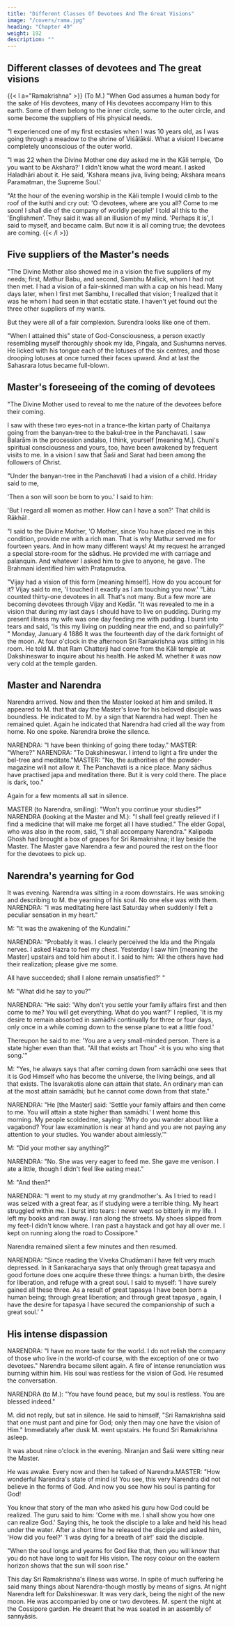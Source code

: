 ```yaml
---
title: "Different Classes Of Devotees And The Great Visions"
image: "/covers/rama.jpg"
heading: "Chapter 49"
weight: 192
description: ""
---
```




## Different classes of devotees and The great visions

{{< l a="Ramakrishna" >}}
(To M.) "When God assumes a human body for the sake of His devotees, many of His devotees accompany Him to this earth. Some of them belong to the inner circle, some to
the outer circle, and some become the suppliers of His physical needs.

"I experienced one of my first ecstasies when I was 10 years old, as I was going through a meadow to the shrine of Viśālākśi. What a vision! I became completely unconscious of the outer world.

"I was 22 when the Divine Mother one day asked me in the Kāli temple, 'Do you want to be Akshara?' I didn't know what the word meant. I asked
Haladhāri about it. He said, 'Kshara means jiva, living being; Akshara means Paramatman, the Supreme Soul.'

"At the hour of the evening worship in the Kāli temple I would climb to the roof of the kuthi and cry out: 'O devotees, where are you all? Come to me soon! I shall die of the
company of worldly people!' I told all this to the 'Englishmen'. They said it was all an illusion of my mind. 'Perhaps it is', I said to myself, and became calm. But now it is all coming true; the devotees are coming.
{{< /l >}}


## Five suppliers of the Master's needs

"The Divine Mother also showed me in a vision the five suppliers of my needs; first, Mathur Babu, and second, Sambhu Mallick, whom I had not then met. I had a vision of a
fair-skinned man with a cap on his head. Many days later, when I first met Sambhu, I recalled that vision; 1 realized that it was he whom I had seen in that ecstatic state. I
haven't yet found out the three other suppliers of my wants. 

But they were all of a fair complexion. Surendra looks like one of them.

"When I attained this" state of God-Consciousness, a person exactly resembling myself thoroughly shook my Ida, Pingala, and Sushumna nerves. He licked with his tongue each of the lotuses of the six centres, and those drooping lotuses at once turned their faces upward. And at last the Sahasrara lotus became full-blown.

## Master's foreseeing of the coming of devotees

"The Divine Mother used to reveal to me the nature of the devotees before their coming. 

I saw with these two eyes-not in a trance-the kirtan party of Chaitanya going from the banyan-tree to the bakul-tree in the Panchavati. I saw Balarām in the procession andalso, I think, yourself [meaning M.]. Chuni's spiritual consciousness and yours, too, have been awakened by frequent visits to me. In a vision I saw that Śaśi and Sarat had been
among the followers of Christ. 

"Under the banyan-tree in the Panchavati I had a vision of a child. Hriday said to me,

'Then a son will soon be born to you.' I said to him:

'But I regard all women as mother. How can I have a son?' That child is Rākhāl .

"I said to the Divine Mother, 'O Mother, since You have placed me in this condition, provide me with a rich man. That is why Mathur served me for fourteen years. And in
how many different ways! At my request he arranged a special store-room for the sādhus. He provided me with carriage and palanquin. And whatever I asked him to give
to anyone, he gave. The Brahmani identified him with Prataprudra.

"Vijay had a vision of this form [meaning himself]. How do you account for it? Vijay said
to me, 'I touched it exactly as I am touching you now.'
"Lātu counted thirty-one devotees in all. That's not many. But a few more are becoming
devotees through Vijay and Kedār.
"It was revealed to me in a vision that during my last days I should have to live on
pudding. During my present illness my wife was one day feeding me with pudding. I
burst into tears and said, 'Is this my living on pudding near the end, and so painfully?' "
Monday, January 4 1886
It was the fourteenth day of the dark fortnight of the moon. At four o'clock in the
afternoon Sri Ramakrishna was sitting in his room. He told M. that Ram Chatterji had
come from the Kāli temple at Dakshineswar to inquire about his health. He asked M.
whether it was now very cold at the temple garden.

## Master and Narendra

Narendra arrived. Now and then the Master looked at him and smiled. It appeared to M. that that day the Master's love for his beloved disciple was boundless. He indicated to M.
by a sign that Narendra had wept. Then he remained quiet. Again he indicated that Narendra had cried all the way from home.
No one spoke. Narendra broke the silence. 

NARENDRA: "I have been thinking of going there today."
MASTER: "Where?"
NARENDRA: "To Dakshineswar. I intend to light a fire under the bel-tree and meditate."MASTER: "No, the authorities of the powder-magazine will not allow it. The Panchavati is
a nice place. Many sādhus have practised japa and meditation there. But it is very cold
there. The place is dark, too."

Again for a few moments all sat in silence.

MASTER (to Narendra, smiling): "Won't you continue your studies?"
NARENDRA (looking at the Master and M.): "I shall feel greatly relieved if I find a
medicine that will make me forget all I have studied."
The elder Gopal, who was also in the room, said, "I shall accompany Narendra."
Kalipada Ghosh had brought a box of grapes for Sri Ramakrishna; it lay beside the
Master. The Master gave Narendra a few and poured the rest on the floor for the
devotees to pick up.

## Narendra's yearning for God

It was evening. Narendra was sitting in a room downstairs. He was smoking and describing to M. the yearning of his soul. No one else was with them.
NARENDRA: "I was meditating here last Saturday when suddenly I felt a peculiar sensation in my heart."

M: "It was the awakening of the Kundalini."

NARENDRA: "Probably it was. I clearly perceived the Ida and the Pingala nerves. I asked Hazra to feel my chest. Yesterday I saw him [meaning the Master] upstairs and told him
about it. I said to him: 'All the others have had their realization; please give me some.

All have succeeded; shall I alone remain unsatisfied?' "

M: "What did he say to you?"

NARENDRA: "He said: 'Why don't you settle your family affairs first and then come to me? You will get everything. What do you want?' I replied, 'It is my desire to remain
absorbed in samādhi continually for three or four days, only once in a while coming down
to the sense plane to eat a little food.' 

Thereupon he said to me: 'You are a very small-minded person. There is a state higher even than that. "All that exists art Thou" -it is
you who sing that song.'"

M: "Yes, he always says that after coming down from samādhi one sees that it is God Himself who has become the universe, the living beings, and all that exists. The
Isvarakotis alone can attain that state. An ordinary man can at the most attain samādhi;
but he cannot come down from that state."

NARENDRA: "He [the Master] said: 'Settle your family affairs and then come to me. You will attain a state higher than samādhi.' I went home this morning. My people scoldedme, saying: 'Why do you wander about like a vagabond? Your law examination is near at hand and you are not paying any attention to your studies. You wander about
aimlessly.'"

M: "Did your mother say anything?"

NARENDRA: "No. She was very eager to feed me. She gave me venison. I ate a little,
though I didn't feel like eating meat."

M: "And then?"

NARENDRA: "I went to my study at my grandmother's. As I tried to read I was seized
with a great fear, as if studying were a terrible thing. My heart struggled within me. I
burst into tears: I never wept so bitterly in my life. I left my books and ran away. I ran
along the streets. My shoes slipped from my feet-I didn't know where. I ran past a
haystack and got hay all over me. I kept on running along the road to Cossipore."

Narendra remained silent a few minutes and then resumed.

NARENDRA: "Since reading the Viveka Chudāmani I have felt very much depressed. In it Sankaracharya says that only through great tapasya and good fortune does one acquire
these three things: a human birth, the desire for liberation, and refuge with a great soul.
I said to myself: 'I have surely gained all these three. As a result of great tapasya I
have been born a human being; through great
liberation; and through great
tapasya , again, I have the desire for
tapasya I have secured the companionship of
such a great soul.' "

## His intense dispassion

NARENDRA: "I have no more taste for the world. I do not relish the company of those who live in the world-of course, with the exception of one or two devotees."
Narendra became silent again. A fire of intense renunciation was burning within him. His soul was restless for the vision of God. He resumed the conversation.

NARENDRA (to M.): "You have found peace, but my soul is restless. You are blessed indeed."

M. did not reply, but sat in silence. He said to himself, "Sri Ramakrishna said that one must pant and pine for God; only then may one have the vision of Him."
Immediately after dusk M. went upstairs. He found Sri Ramakrishna asleep. 

It was about nine o'clock in the evening. Niranjan and Śaśi were sitting near the Master.

He was awake. Every now and then he talked of Narendra.MASTER: "How wonderful Narendra's state of mind is! You see, this very Narendra did not believe in the forms of God. And now you see how his soul is panting for God! 

You know that story of the man who asked his guru how God could be realized. The guru said to him: 'Come with me. I shall show you how one can realize God.' Saying this, he took
the disciple to a lake and held his head under the water. After a short time he released
the disciple and asked him, 'How did you feel?' 'I was dying for a breath of air!' said the
disciple.

"When the soul longs and yearns for God like that, then you will know that you do not have long to wait for His vision. The rosy colour on the eastern horizon shows that the
sun will soon rise." 

This day Sri Ramakrishna's illness was worse. In spite of much suffering he said many things about Narendra-though mostly by means of signs.
At night Narendra left for Dakshineswar. It was very dark, being the night of the new moon. He was accompanied by one or two devotees. M. spent the night at the Cossipore
garden. He dreamt that he was seated in an assembly of sannyāsis.


